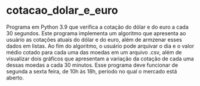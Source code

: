 # cotacao_dolar_e_euro
Programa em Python 3.9 que verifica a cotação do dólar e do euro a cada 30 segundos.
Este programa implementa um algoritmo que apresenta ao usuário as cotações atuais do dólar e do euro, além de armzenar esses dados em listas.
Ao fim do algoritmo, o usuário pode arquivar o dia e o valor médio cotado para cada uma das moedas em um arquivo .csv, além de visualizar dois gráficos que apresentam a variação da cotação de cada uma dessas moedas a cada 30 minutos.
Esse programa deve funcionar de segunda a sexta feira, de 10h às 18h, período no qual o mercado está aberto.
